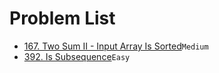# Problem List
- [167. Two Sum II - Input Array Is Sorted](./167.md)`Medium`
- [392. Is Subsequence](./392.md)`Easy`
